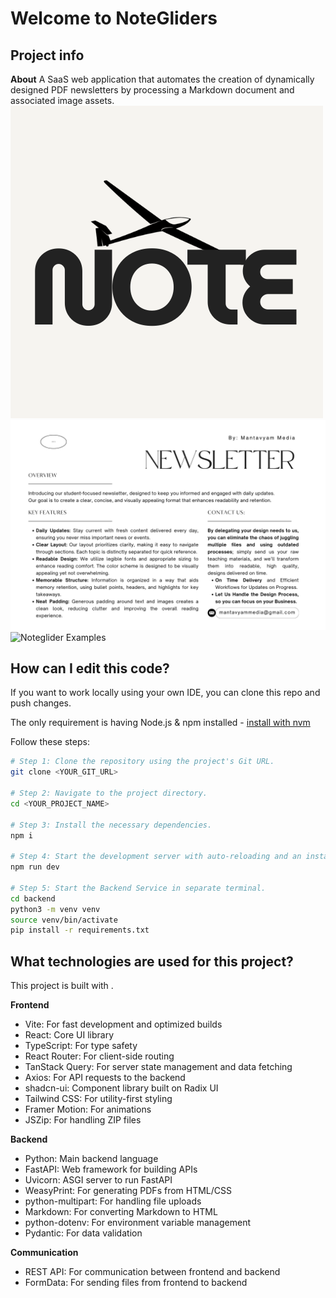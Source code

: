# Welcome to NoteGliders

## Project info

**About**
A SaaS web application that automates the creation of dynamically designed PDF newsletters by processing a Markdown document and associated image assets.
![Noteglider Logo](public/noteglider-logo.png)
![Noteglider Description](public/og-image.png)
![Noteglider Examples](public/landing-assets/landing-1.png)

## How can I edit this code?

If you want to work locally using your own IDE, you can clone this repo and push changes. 

The only requirement is having Node.js & npm installed - [install with nvm](https://github.com/nvm-sh/nvm#installing-and-updating)

Follow these steps:

```sh
# Step 1: Clone the repository using the project's Git URL.
git clone <YOUR_GIT_URL>

# Step 2: Navigate to the project directory.
cd <YOUR_PROJECT_NAME>

# Step 3: Install the necessary dependencies.
npm i

# Step 4: Start the development server with auto-reloading and an instant preview.
npm run dev

# Step 5: Start the Backend Service in separate terminal.
cd backend
python3 -m venv venv
source venv/bin/activate
pip install -r requirements.txt
```

## What technologies are used for this project?

This project is built with .

**Frontend**
- Vite: For fast development and optimized builds
- React: Core UI library
- TypeScript: For type safety
- React Router: For client-side routing
- TanStack Query: For server state management and data fetching
- Axios: For API requests to the backend
- shadcn-ui: Component library built on Radix UI
- Tailwind CSS: For utility-first styling
- Framer Motion: For animations
- JSZip: For handling ZIP files

**Backend**
- Python: Main backend language
- FastAPI: Web framework for building APIs
- Uvicorn: ASGI server to run FastAPI
- WeasyPrint: For generating PDFs from HTML/CSS
- python-multipart: For handling file uploads
- Markdown: For converting Markdown to HTML
- python-dotenv: For environment variable management
- Pydantic: For data validation

**Communication**
- REST API: For communication between frontend and backend
- FormData: For sending files from frontend to backend
